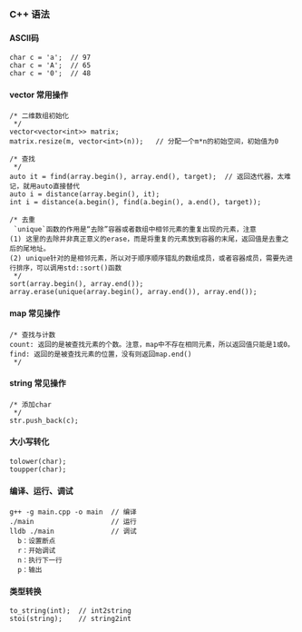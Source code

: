 ### C++ 语法

 #### ASCII码
 ```
 char c = 'a';  // 97
 char c = 'A';  // 65
 char c = '0';  // 48
 ```
 
 #### vector 常用操作
 ```
 /* 二维数组初始化
  */
 vector<vector<int>> matrix;
 matrix.resize(m, vector<int>(n));   // 分配一个m*n的初始空间，初始值为0
 
 /* 查找
  */
 auto it = find(array.begin(), array.end(), target);  // 返回迭代器，太难记，就用auto直接替代
 auto i = distance(array.begin(), it);
 int i = distance(a.begin(), find(a.begin(), a.end(), target));
 
 /* 去重
  `unique`函数的作用是“去除”容器或者数组中相邻元素的重复出现的元素，注意  
 (1) 这里的去除并非真正意义的erase，而是将重复的元素放到容器的末尾，返回值是去重之后的尾地址。   
 (2) unique针对的是相邻元素，所以对于顺序顺序错乱的数组成员，或者容器成员，需要先进行排序，可以调用std::sort()函数
  */
 sort(array.begin(), array.end());
 array.erase(unique(array.begin(), array.end()), array.end());
 ```

 #### map 常见操作
 ```
 /* 查找与计数
 count: 返回的是被查找元素的个数。注意，map中不存在相同元素，所以返回值只能是1或0。
 find: 返回的是被查找元素的位置，没有则返回map.end()
  */
 ```
 
 #### string 常见操作
 ```
 /* 添加char
  */
 str.push_back(c);
 ```
 
 #### 大小写转化
 ```
 tolower(char);
 toupper(char);
 ```
 
 #### 编译、运行、调试
 ```
 g++ -g main.cpp -o main  // 编译
 ./main                   // 运行
 lldb ./main              // 调试
   b：设置断点
   r：开始调试
   n：执行下一行
   p：输出
 ```
 
 #### 类型转换
 ```
 to_string(int);  // int2string
 stoi(string);    // string2int
 ```
